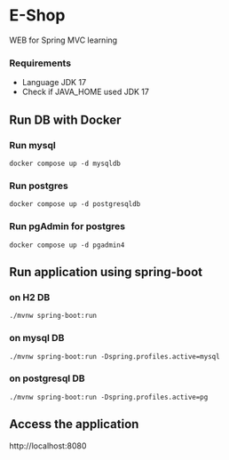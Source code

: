 # E-Shop
WEB for Spring MVC learning

### Requirements
* Language JDK 17
* Check if JAVA_HOME used JDK 17

## Run DB with Docker
### Run mysql
```
docker compose up -d mysqldb
```

### Run postgres
```
docker compose up -d postgresqldb
```

### Run pgAdmin for postgres
```
docker compose up -d pgadmin4
```

## Run application using spring-boot
### on H2 DB
```
./mvnw spring-boot:run
```

### on mysql DB
```
./mvnw spring-boot:run -Dspring.profiles.active=mysql
```

### on postgresql DB
```
./mvnw spring-boot:run -Dspring.profiles.active=pg
```

## Access the application
http://localhost:8080